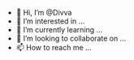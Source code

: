 - 👋 Hi, I’m @Divva
- 👀 I’m interested in ...
- 🌱 I’m currently learning ...
- 💞️ I’m looking to collaborate on ...
- 📫 How to reach me ...

<!---
Divvaa/Divvaa is a ✨ special ✨ repository because its `README.md` (this file) appears on your GitHub profile.
You can click the Preview link to take a look at your changes.
--->
